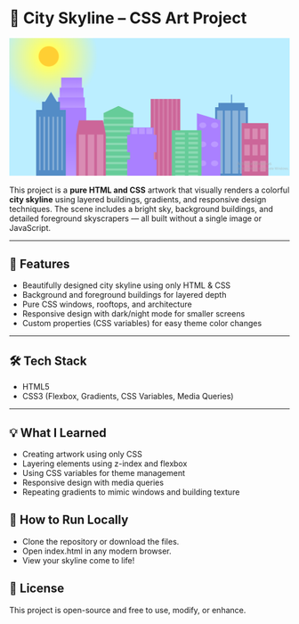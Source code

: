 # 🌆 City Skyline – CSS Art Project
![City Skyline Preview](Capture5.PNG)

This project is a **pure HTML and CSS** artwork that visually renders a colorful **city skyline** using layered buildings, gradients, and responsive design techniques. The scene includes a bright sky, background buildings, and detailed foreground skyscrapers — all built without a single image or JavaScript.

---

## 🎯 Features

- Beautifully designed city skyline using only HTML & CSS
- Background and foreground buildings for layered depth
- Pure CSS windows, rooftops, and architecture
- Responsive design with dark/night mode for smaller screens
- Custom properties (CSS variables) for easy theme color changes

---

## 🛠️ Tech Stack

- HTML5  
- CSS3 (Flexbox, Gradients, CSS Variables, Media Queries)

---

## 💡 What I Learned

- Creating artwork using only CSS
- Layering elements using z-index and flexbox
- Using CSS variables for theme management
- Responsive design with media queries
- Repeating gradients to mimic windows and building texture

## 🚀 How to Run Locally
- Clone the repository or download the files.
- Open index.html in any modern browser.
- View your skyline come to life!

## 📄 License
This project is open-source and free to use, modify, or enhance.

